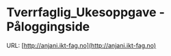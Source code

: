 # Tverrfaglig_Ukesoppgave - Påloggingside

URL: [http://anjani.ikt-fag.no](http://anjani.ikt-fag.no)